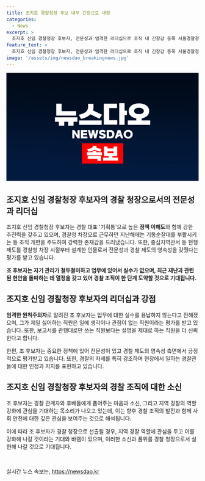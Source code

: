 ```yaml
---
title: 조지호 경찰청장 후보 내부 긴장으로 내정
categories:
  - News
excerpt: >
  조지호 신임 경찰청장 후보자, 전문성과 엄격한 리더십으로 조직 내 긴장감 증폭 서울경찰청 차장으로 활약한 조 후보는 엄격한 성품으로 유명하며, 중심지역관서 등 현행 제도를 설계한 인물로 평가받아 왔다. 그러나 후배들을 더 배려하고 품어주길 바라는 목소리도 있다. 지역 경찰 역할에 대한 관심과 지원을 기대하는 의견도 나온다. 후보자의 업무 능력과 경찰 조직에 대한 자부심을 논의하며 취재진의 관심을 끌고 있다. (150자)
feature_text: >
  조지호 신임 경찰청장 후보자, 전문성과 엄격한 리더십으로 조직 내 긴장감 증폭 서울경찰청 차장으로 활약한 조 후보는 엄격한 성품으로 유명하며, 중심지역관서 등 현행 제도를 설계한 인물로 평가받아 왔다. 그러나 후배들을 더 배려하고 품어주길 바라는 목소리도 있다. 지역 경찰 역할에 대한 관심과 지원을 기대하는 의견도 나온다. 후보자의 업무 능력과 경찰 조직에 대한 자부심을 논의하며 취재진의 관심을 끌고 있다. (150자)
image: '/assets/img/newsdao_breakingnews.jpg'
---
```


<p><img src="/assets/img/newsdao_breakingnews.jpg" alt="flaretime 속보" /></p>

<h2 data-ke-size="size26">조지호 신임 경찰청장 후보자의 경찰 청장으로서의 전문성과 리더십</h2>

<p data-ke-size="size16">조지호 신임 경찰청장 후보자는 경찰 대표 '기획통'으로 높은 <b>정책 이해도</b>와 함께 강한 추진력을 갖추고 있으며, 경찰청 차장으로 근무하던 지난해에는 기동순찰대를 부활시키는 등 조직 개편을 주도하여 강력한 존재감을 드러냈습니다. 또한, 중심지역관서 등 현행 제도를 경찰청 차장 시절부터 설계한 인물로서 전문성과 경찰 제도의 영속성을 갖췄다는 평가를 받고 있습니다.</p>

<p data-ke-size="size16"><b>조 후보자는 자기 관리가 철두철미하고 업무에 있어서 실수가 없으며, 최근 재난과 관련된 현안을 돌파하는 데 열정을 갖고 있어 경찰 조직이 한 단계 도약할 것으로 기대됩니다.</b></p>

<h2 data-ke-size="size26">조지호 신임 경찰청장 후보자의 리더십과 강점</h2>

<p data-ke-size="size16"><b>엄격한 원칙주의자</b>로 알려진 조 후보자는 업무에 대한 실수를 용납하지 않는다고 전해졌으며, 그가 제일 싫어하는 직원은 일에 생각이나 관점이 없는 직원이라는 평가를 받고 있습니다. 또한, 보고서를 관행대로만 쓰는 직원보다는 설명을 제대로 하는 직원을 더 신뢰한다고 합니다.</p>

<p data-ke-size="size16">한편, 조 후보자는 중요한 정책에 있어 전문성이 있고 경찰 제도의 영속성 측면에서 긍정적으로 평가받고 있습니다. 또한, 경찰의 자세를 특히 강조하며 현장에서 일하는 경찰관들에 대한 인정과 지지를 표현하고 있습니다.</p>

<h2 data-ke-size="size26">조지호 신임 경찰청장 후보자의 경찰 조직에 대한 소신</h2>

<p data-ke-size="size16">조 후보자는 경찰 관계자와 후배들에게 품어주는 마음과 소신, 그리고 지역 경찰의 역할 강화에 관심을 기대하는 목소리가 나오고 있는데, 이는 향후 경찰 조직의 발전과 함께 사회 안전에 대한 깊은 관심을 보여주는 것으로 해석됩니다.</p>

<p data-ke-size="size16">이에 따라 조 후보자가 경찰 청장으로 선출될 경우, 지역 경찰 역할에 관심을 두고 이를 강화해 나갈 것이라는 기대와 바램이 있으며, 이러한 소신과 품위를 경찰 청장으로서 실현해 나갈 것으로 기대됩니다.</p>

<p data-ke-size="size16">&nbsp;</p>
실시간 뉴스 속보는, <a href="https://newsdao.kr" rel="dofollow">https://newsdao.kr</a>


